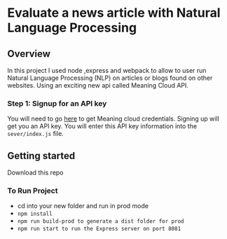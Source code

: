 # Evaluate a news article with Natural Language Processing

## Overview

In this project I used node ,express and webpack to allow to user run Natural Language Processing (NLP) on articles or blogs found on other websites. Using an exciting new api called Meaning Cloud API.


### Step 1: Signup for an API key

You will need to go [here](https://www.meaningcloud.com/developer/sentiment-analysis/doc/2.1) to get Meaning cloud credentials. Signing up will get you an API key. You will enter this API key information into the `sever/index.js` file.

## Getting started

 Download this repo


### To Run Project


- cd into your new folder and run in prod mode 
- `npm install`
- `npm run build-prod to generate a dist folder for prod`
- `npm run start to run the Express server on port 8081`